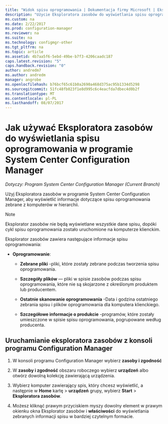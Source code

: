 ```yaml
---
title: "Widok spisu oprogramowania | Dokumentacja firmy Microsoft | Eksplorator zasobów"
description: "Użycie Eksploratora zasobów do wyświetlania spisu oprogramowania w programie System Center Configuration Manager."
ms.custom: na
ms.date: 2/22/2017
ms.prod: configuration-manager
ms.reviewer: na
ms.suite: na
ms.technology: configmgr-other
ms.tgt_pltfrm: na
ms.topic: article
ms.assetid: 4b7aa5f6-5ebd-49be-b7f3-4206caadc187
caps.latest.revision: "5"
caps.handback.revision: "0"
author: andredm7
ms.author: andredm
manager: angrobe
ms.openlocfilehash: b76bcf65c61b0a2690a468d375ac95b1334d5298
ms.sourcegitcommit: 51fc48fb023f1e8d995c6c4eacfda7dbec4d0b2f
ms.translationtype: MT
ms.contentlocale: pl-PL
ms.lasthandoff: 08/07/2017
---
```

# <a name="how-to-use-resource-explorer-to-view-software-inventory-in-system-center-configuration-manager"></a>Jak używać Eksploratora zasobów do wyświetlania spisu oprogramowania w programie System Center Configuration Manager

*Dotyczy: Program System Center Configuration Manager (Current Branch)*

Użyj Eksploratora zasobów w programie System Center Configuration Manager, aby wyświetlić informacje dotyczące spisu oprogramowania zebrane z komputerów w hierarchii.  

> [!NOTE]  
>  Eksplorator zasobów nie będą wyświetlane wszystkie dane spisu, dopóki cykl spisu oprogramowania zostało uruchomione na komputerze klienckim.  

 Eksplorator zasobów zawiera następujące informacje spisu oprogramowania:  

-   **Oprogramowanie**:  

    -   **Zebrane pliki** -pliki, które zostały zebrane podczas tworzenia spisu oprogramowania.  

    -   **Szczegóły plików** — pliki w spisie zasobów podczas spisu oprogramowania, które nie są skojarzone z określonym produktem lub producentem.  

    -   **Ostatnie skanowanie oprogramowania** -Data i godzina ostatniego zebrania spisu i plików oprogramowania dla komputera klienckiego.  

    -   **Szczegółowe informacje o produkcie** -programów, które zostały umieszczone w spisie spisu oprogramowania, pogrupowane według producenta.  

## <a name="to-run-resource-explorer-from-the-configuration-manager-console"></a>Uruchamianie eksploratora zasobów z konsoli programu Configuration Manager  

1.  W konsoli programu Configuration Manager wybierz **zasoby i zgodność**

2.  W **zasoby i zgodność** obszaru roboczego wybierz **urządzeń** albo otwórz dowolną kolekcję zawierającą urządzenia.  

3.  Wybierz komputer zawierający spis, który chcesz wyświetlić, a następnie w **Home** kartę > **urządzeń** grupy, wybierz **Start** > **Eksploratora zasobów**.

4.  Możesz kliknąć prawym przyciskiem myszy dowolny element w prawym okienku okna Eksplorator zasobów i **właściwości** do wyświetlania zebranych informacji spisu w bardziej czytelnym formacie.  
 
